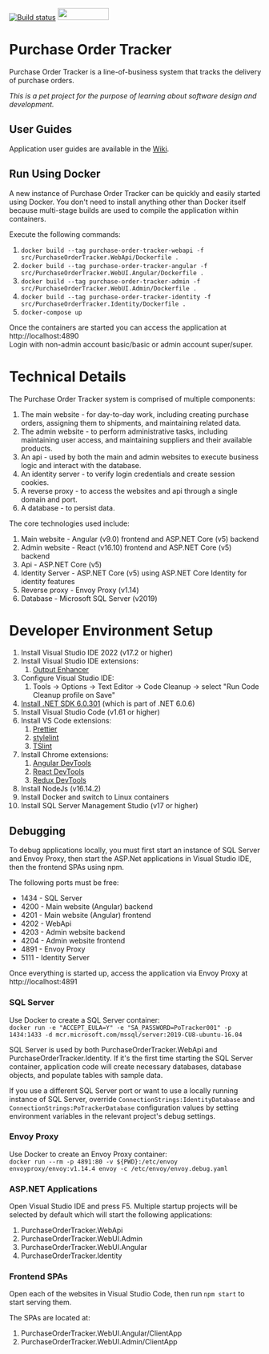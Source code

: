 [![Build status](https://dev.azure.com/purchase-order-tracker/Purchase%20Order%20Tracker%20-%20Angular/_apis/build/status/Purchase%20Order%20Tracker%20-%20Angular%20.NET%20Core)](https://dev.azure.com/purchase-order-tracker/Purchase%20Order%20Tracker%20-%20Angular/_build/latest?definitionId=2)
<a href="https://sonarcloud.io/dashboard?id=purchase-order-tracker-aspnetcore_angular"><img src="https://sonarcloud.io/images/project_badges/sonarcloud-white.svg" height="24" width="102" ></a>

# Purchase Order Tracker

Purchase Order Tracker is a line-of-business system that tracks the delivery of purchase orders.

_This is a pet project for the purpose of learning about software design and development._

## User Guides

Application user guides are available in the [Wiki](https://github.com/kierendixon/purchase-order-tracker-aspnetcore_angular/wiki).

## Run Using Docker

A new instance of Purchase Order Tracker can be quickly and easily started using Docker.
You don't need to install anything other than Docker itself because multi-stage builds are used to compile the application within containers.

Execute the following commands:

1. `docker build --tag purchase-order-tracker-webapi -f src/PurchaseOrderTracker.WebApi/Dockerfile .`
1. `docker build --tag purchase-order-tracker-angular -f src/PurchaseOrderTracker.WebUI.Angular/Dockerfile .`
1. `docker build --tag purchase-order-tracker-admin -f src/PurchaseOrderTracker.WebUI.Admin/Dockerfile .`
1. `docker build --tag purchase-order-tracker-identity -f src/PurchaseOrderTracker.Identity/Dockerfile .`
1. `docker-compose up`

Once the containers are started you can access the application at http://localhost:4890  
Login with non-admin account basic/basic or admin account super/super.

# Technical Details

The Purchase Order Tracker system is comprised of multiple components:

1. The main website - for day-to-day work, including creating purchase orders, assigning them to shipments, and maintaining related data.
1. The admin website - to perform administrative tasks, including maintaining user access, and maintaining suppliers and their available products.
1. An api - used by both the main and admin websites to execute business logic and interact with the database.
1. An identity server - to verify login credentials and create session cookies.
1. A reverse proxy - to access the websites and api through a single domain and port.
1. A database - to persist data.

The core technologies used include:

1. Main website - Angular (v9.0) frontend and ASP.NET Core (v5) backend
1. Admin website - React (v16.10) frontend and ASP.NET Core (v5) backend
1. Api - ASP.NET Core (v5)
1. Identity Server - ASP.NET Core (v5) using ASP.NET Core Identity for identity features
1. Reverse proxy - Envoy Proxy (v1.14)
1. Database - Microsoft SQL Server (v2019)

# Developer Environment Setup

1. Install Visual Studio IDE 2022 (v17.2 or higher)
1. Install Visual Studio IDE extensions:
   1. [Output Enhancer](https://marketplace.visualstudio.com/items?itemName=NikolayBalakin.Outputenhancer)
1. Configure Visual Studio IDE:
   1. Tools -> Options -> Text Editor -> Code Cleanup -> select "Run Code Cleanup profile on Save"
1. [Install .NET SDK 6.0.301](https://dotnet.microsoft.com/en-us/download/dotnet/6.0) (which is part of .NET 6.0.6)
1. Install Visual Studio Code (v1.61 or higher)
1. Install VS Code extensions:
   1. [Prettier](https://marketplace.visualstudio.com/items?itemName=esbenp.prettier-vscode)
   1. [stylelint](https://marketplace.visualstudio.com/items?itemName=shinnn.stylelint)
   1. [TSlint](https://marketplace.visualstudio.com/items?itemName=ms-vscode.vscode-typescript-tslint-plugin)
1. Install Chrome extensions:
   1. [Angular DevTools](https://chrome.google.com/webstore/detail/angular-devtools/ienfalfjdbdpebioblfackkekamfmbnh?hl=en)
   1. [React DevTools](https://chrome.google.com/webstore/detail/react-developer-tools/fmkadmapgofadopljbjfkapdkoienihi?hl=en)
   1. [Redux DevTools](https://chrome.google.com/webstore/detail/redux-devtools/lmhkpmbekcpmknklioeibfkpmmfibljd?hl=en)
1. Install NodeJs (v16.14.2)
1. Install Docker and switch to Linux containers
1. Install SQL Server Management Studio (v17 or higher)

## Debugging

To debug applications locally, you must first start an instance of SQL Server and Envoy Proxy, then start the ASP.Net applications in Visual Studio IDE, then the frontend SPAs using npm.

The following ports must be free:

- 1434 - SQL Server
- 4200 - Main website (Angular) backend
- 4201 - Main website (Angular) frontend
- 4202 - WebApi
- 4203 - Admin website backend
- 4204 - Admin website frontend
- 4891 - Envoy Proxy
- 5111 - Identity Server

Once everything is started up, access the application via Envoy Proxy at http://localhost:4891

### SQL Server

Use Docker to create a SQL Server container:  
`docker run -e "ACCEPT_EULA=Y" -e "SA_PASSWORD=PoTracker001" -p 1434:1433 -d mcr.microsoft.com/mssql/server:2019-CU8-ubuntu-16.04`

SQL Server is used by both PurchaseOrderTracker.WebApi and PurchaseOrderTracker.Identity. If it's the first time starting the SQL Server container, application code will create necessary databases, database objects, and populate tables with sample data.

If you use a different SQL Server port or want to use a locally running instance of SQL Server, override `ConnectionStrings:IdentityDatabase` and `ConnectionStrings:PoTrackerDatabase` configuration values by setting environment variables in the relevant project's debug settings.

### Envoy Proxy

Use Docker to create an Envoy Proxy container:  
`docker run --rm -p 4891:80 -v ${PWD}:/etc/envoy envoyproxy/envoy:v1.14.4 envoy -c /etc/envoy/envoy.debug.yaml`

### ASP.NET Applications

Open Visual Studio IDE and press F5. Multiple startup projects will be selected by default which will start the following applications:

1. PurchaseOrderTracker.WebApi
1. PurchaseOrderTracker.WebUI.Admin
1. PurchaseOrderTracker.WebUI.Angular
1. PurchaseOrderTracker.Identity

### Frontend SPAs

Open each of the websites in Visual Studio Code, then run `npm start` to start serving them.

The SPAs are located at:

1. PurchaseOrderTracker.WebUI.Angular/ClientApp
1. PurchaseOrderTracker.WebUI.Admin/ClientApp
